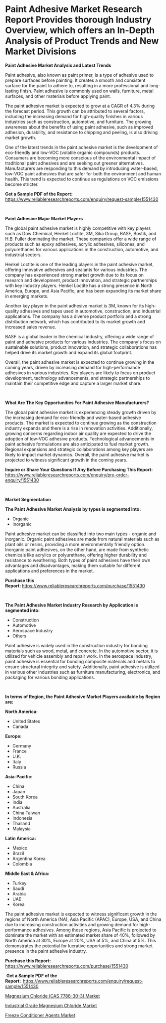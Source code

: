 <p><h1>Paint Adhesive Market Research Report Provides thorough Industry Overview, which offers an In-Depth Analysis of Product Trends and New Market Divisions</h1></p><p><strong>Paint Adhesive Market Analysis and Latest Trends</strong></p>
<p><p>Paint adhesive, also known as paint primer, is a type of adhesive used to prepare surfaces before painting. It creates a smooth and consistent surface for the paint to adhere to, resulting in a more professional and long-lasting finish. Paint adhesive is commonly used on walls, furniture, metal surfaces, and other materials before applying paint.</p><p>The paint adhesive market is expected to grow at a CAGR of 4.3% during the forecast period. This growth can be attributed to several factors, including the increasing demand for high-quality finishes in various industries such as construction, automotive, and furniture. The growing awareness about the benefits of using paint adhesive, such as improved adhesion, durability, and resistance to chipping and peeling, is also driving market growth.</p><p>One of the latest trends in the paint adhesive market is the development of eco-friendly and low-VOC (volatile organic compounds) products. Consumers are becoming more conscious of the environmental impact of traditional paint adhesives and are seeking out greener alternatives. Manufacturers are responding to this demand by introducing water-based, low-VOC paint adhesives that are safer for both the environment and human health. This trend is expected to continue as regulations on VOC emissions become stricter.</p></p>
<p><strong>Get a Sample PDF of the Report:&nbsp;</strong> <a href="https://www.reliableresearchreports.com/enquiry/request-sample/1551430">https://www.reliableresearchreports.com/enquiry/request-sample/1551430</a></p>
<p>&nbsp;</p>
<p><strong>Paint Adhesive Major Market Players</strong></p>
<p><p>The global paint adhesive market is highly competitive with key players such as Dow Chemical, Henkel Loctite, 3M, Sika Group, BASF, Bostik, and H.B. Fuller dominating the market. These companies offer a wide range of products such as epoxy adhesives, acrylic adhesives, silicones, and polyurethanes for various applications in the construction, automotive, and industrial sectors.</p><p>Henkel Loctite is one of the leading players in the paint adhesive market, offering innovative adhesives and sealants for various industries. The company has experienced strong market growth due to its focus on research and development, product innovation, and strategic partnerships with key industry players. Henkel Loctite has a strong presence in North America, Europe, and Asia Pacific, and has been expanding its market share in emerging markets.</p><p>Another key player in the paint adhesive market is 3M, known for its high-quality adhesives and tapes used in automotive, construction, and industrial applications. The company has a diverse product portfolio and a strong distribution network, which has contributed to its market growth and increased sales revenue.</p><p>BASF is a global leader in the chemical industry, offering a wide range of paint and adhesive products for various industries. The company's focus on sustainable solutions, product innovation, and strategic collaborations has helped drive its market growth and expand its global footprint.</p><p>Overall, the paint adhesive market is expected to continue growing in the coming years, driven by increasing demand for high-performance adhesives in various industries. Key players are likely to focus on product development, technology advancements, and strategic partnerships to maintain their competitive edge and capture a larger market share.</p></p>
<p>&nbsp;</p>
<p><strong>What Are The Key Opportunities For Paint Adhesive Manufacturers?</strong></p>
<p><p>The global paint adhesive market is experiencing steady growth driven by the increasing demand for eco-friendly and water-based adhesive products. The market is expected to continue growing as the construction industry expands and there is a rise in renovation activities. Additionally, growing concerns regarding indoor air quality are expected to drive the adoption of low-VOC adhesive products. Technological advancements in paint adhesive formulations are also anticipated to fuel market growth. Regional expansions and strategic collaborations among key players are likely to impact market dynamics. Overall, the paint adhesive market is projected to witness significant growth in the coming years.</p></p>
<p><strong>Inquire or Share Your Questions If Any Before Purchasing This Report:</strong> <a href="https://www.reliableresearchreports.com/enquiry/pre-order-enquiry/1551430">https://www.reliableresearchreports.com/enquiry/pre-order-enquiry/1551430</a></p>
<p>&nbsp;</p>
<p><strong>Market Segmentation</strong></p>
<p><strong>The Paint Adhesive Market Analysis by types is segmented into:</strong></p>
<p><ul><li>Organic</li><li>Inorganic</li></ul></p>
<p><p>Paint adhesive market can be classified into two main types - organic and inorganic. Organic paint adhesives are made from natural materials such as plant oils or resins, providing a more environmentally friendly option. Inorganic paint adhesives, on the other hand, are made from synthetic chemicals like acrylics or polyurethane, offering higher durability and resistance to weathering. Both types of paint adhesives have their own advantages and disadvantages, making them suitable for different applications and preferences in the market.</p></p>
<p><strong>Purchase this Report:&nbsp;</strong><a href="https://www.reliableresearchreports.com/purchase/1551430">https://www.reliableresearchreports.com/purchase/1551430</a></p>
<p>&nbsp;</p>
<p><strong>The Paint Adhesive Market Industry Research by Application is segmented into:</strong></p>
<p><ul><li>Construction</li><li>Automotive</li><li>Aerospace Industry</li><li>Others</li></ul></p>
<p><p>Paint adhesive is widely used in the construction industry for bonding materials such as wood, metal, and concrete. In the automotive sector, it is utilized for vehicle assembly and repair work. In the aerospace industry, paint adhesive is essential for bonding composite materials and metals to ensure structural integrity and safety. Additionally, paint adhesive is utilized in various other industries such as furniture manufacturing, electronics, and packaging for various bonding applications.</p></p>
<p>&nbsp;</p>
<p><strong>In terms of Region, the Paint Adhesive Market Players available by Region are:</strong></p>
<p>
    <p> <strong> North America: </strong>
        <ul>
            <li>United States</li>
            <li>Canada</li>
        </ul>
        </p> 
    <p> <strong> Europe: </strong>
        <ul>
            <li>Germany</li>
            <li>France</li>
            <li>U.K.</li>
            <li>Italy</li>
            <li>Russia</li>
        </ul>
        </p> 
    <p> <strong> Asia-Pacific: </strong>
        <ul>
            <li>China</li>
            <li>Japan</li>
            <li>South Korea</li>
            <li>India</li>
            <li>Australia</li>
            <li>China Taiwan</li>
            <li>Indonesia</li>
            <li>Thailand</li>
            <li>Malaysia</li>
        </ul>
        </p> 
    <p> <strong> Latin America: </strong>
        <ul>
            <li>Mexico</li>
            <li>Brazil</li>
            <li>Argentina Korea</li>
            <li>Colombia</li>
        </ul>
        </p> 
    <p> <strong> Middle East & Africa: </strong>
        <ul>
            <li>Turkey</li>
            <li>Saudi</li>
            <li>Arabia</li>
            <li>UAE</li>
            <li>Korea</li>
        </ul>
    </p>
    </p>
<p><p>The paint adhesive market is expected to witness significant growth in the regions of North America (NA), Asia Pacific (APAC), Europe, USA, and China due to increasing construction activities and growing demand for high-performance adhesives. Among these regions, Asia Pacific is projected to dominate the market with an estimated market share of 40%, followed by North America at 30%, Europe at 20%, USA at 5%, and China at 5%. This demonstrates the potential for lucrative opportunities and strong market presence in the paint adhesive industry.</p></p>
<p><strong>Purchase this Report: </strong><a href="https://www.reliableresearchreports.com/purchase/1551430">https://www.reliableresearchreports.com/purchase/1551430</a></p>
<p>&nbsp;<strong>Get a Sample PDF of the Report:&nbsp;&nbsp;</strong><a href="https://www.reliableresearchreports.com/enquiry/request-sample/1551430">https://www.reliableresearchreports.com/enquiry/request-sample/1551430</a></p>
<p><strong></strong></p>
<p><p><a href="https://view.publitas.com/reportprime-1/insights-into-magnesium-chloride-cas-7786-30-3-market-size-analysing-market-share-trends-and-growth-from-2023-to-2030/">Magnesium Chloride (CAS 7786-30-3) Market</a></p><p><a href="https://view.publitas.com/reportprime-1/industrial-grade-magnesium-chloride-market-provides-detailed-segmentation-of-this-market-based-on-type-application-and-region-and-forecast-for-the-period-from-2023-2030/">Industrial Grade Magnesium Chloride Market</a></p><p><a href="https://view.publitas.com/reportprime-1/freeze-conditioner-agents-market-challenges-opportunities-and-growth-drivers-and-major-market-players-forecasted-for-period-from-2023-2030/">Freeze Conditioner Agents Market</a></p></p>